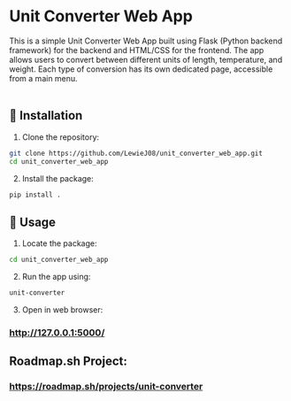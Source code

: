 # Unit Converter Web App

This is a simple Unit Converter Web App built using Flask (Python backend framework) for the backend and HTML/CSS for the frontend. The app allows users to convert between different units of length, temperature, and weight. Each type of conversion has its own dedicated page, accessible from a main menu.<br><br>

## 🚀 Installation

1. Clone the repository:<br>
```bash
git clone https://github.com/LewieJ08/unit_converter_web_app.git 
cd unit_converter_web_app
```
2. Install the package:<br>
```bash
pip install .
```
## 📌 Usage

1. Locate the package:<br>
```bash
cd unit_converter_web_app
```
2. Run the app using:<br>
```bash
unit-converter
```
3. Open in web browser:<br>
### http://127.0.0.1:5000/



## Roadmap.sh Project:
### https://roadmap.sh/projects/unit-converter